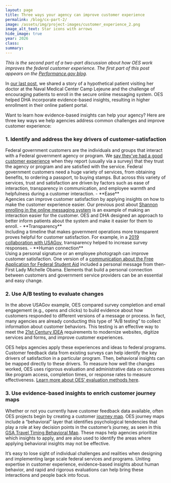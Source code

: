 ```yaml
---	
layout: page	
title: Three ways your agency can improve customer experience
permalink: /blog/cx-part-2/	
image: /assets/img/project-images/customer_experience_2.png
image_alt_text: Star icons with arrows
hide_image: true
year: 2026
class:	
summary: 	
---	
```


*This is the second part of a two-part discussion about how OES work improves the federal customer experience. The first part of this post appears on the  <a href="https://www.performance.gov/blog/spotlight-government-team-works-to-improve-services-for-all/" target="_blank">Performance.gov blog</a>.*

In <a href="https://oes.gsa.gov/blog/cx-part-1/" target="_blank">our last post</a>, we shared a story of a hypothetical patient visiting her doctor at the Naval Medical Center Camp Lejeune and the challenge of encouraging patients to enroll in the secure online messaging system. OES helped DHA incorporate evidence-based insights, resulting in higher enrollment in their online patient portal.

Want to learn how evidence-based insights can help your agency? Here are three key ways we help agencies address common challenges and improve customer experience:
 
<h3>1. Identify and address the key drivers of customer-satisfaction</h3>
Federal government customers are the individuals and groups that interact with a Federal government agency or program. We <a href="http://performance.gov/cx/blog/what-we-learned-from-customers-2020/" target="_blank">say they've had a good customer experience</a> when they report (usually via a survey) that they trust the agency or program and are satisfied with the service. Federal government customers need a huge variety of services, from obtaining benefits, to ordering a passport, to buying stamps. But across this variety of services, trust and satisfaction are driven by factors such as ease of interaction, transparency in communication, and employee warmth and helpfulness during a customer interaction. 
- **Ease**<br>
Agencies can improve customer satisfaction by applying insights on how to make the customer experience easier. Our previous post about <a href="https://www.performance.gov/blog/spotlight-government-team-works-to-improve-services-for-all/" target="_blank">Shannon enrolling in the online messaging system</a> is an example of making an interaction easier for the customer. OES and DHA designed an approach to better inform patients about the system and make it easier for them to enroll. 
- **Transparency** <br>
Including a timeline that makes government operations more transparent proves helpful for customer satisfaction. For example, in a <a href="https://oes.gsa.gov/projects/USAGov-survey/" target="_blank">2019 collaboration with USAGov</a>, transparency helped to increase survey responses.
- **Human connection** <br>
Using a personal signature or an employee photograph can improve customer satisfaction. One version of a <a href="https://oes.gsa.gov/assets/abstracts/1615-Financial-Aid-for-HUD-Assisted-Youth.pdf" target="_blank">communication about the Free Application for Federal Student Aid</a> included a personal message from then-First Lady Michelle Obama. Elements that build a personal connection between customers and government service providers can be an essential and easy change. 

<h3>2. Use A/B testing to evaluate changes </h3>
In the above USAGov example, OES compared survey completion and email engagement (e.g., opens and clicks) to build evidence about how customers responded to different versions of a message or process. In fact, many agencies are already conducting this type of “A/B testing” to collect information about customer behaviors. This testing is an effective way to meet the <a href="https://digital.gov/resources/21st-century-integrated-digital-experience-act/" target="_blank">21st Century IDEA</a> requirements to modernize websites, digitize services and forms, and improve customer experiences.
 
OES helps agencies apply these experiences and ideas to federal programs. Customer feedback data from existing surveys can help identify the key drivers of satisfaction in a particular program. Then, behavioral insights can be mapped directly to these drivers. To measure how well the changes worked, OES uses rigorous evaluation and administrative data on outcomes like program access, completion times, or response rates to measure effectiveness. <a href="https://oes.gsa.gov/methods/" target="_blank">Learn more about OES’ evaluation methods here</a>. 

<h3>3. Use evidence-based insights to enrich customer journey maps</h3>
Whether or not you currently have customer feedback data available, often OES projects begin by creating a customer <a href="https://www.performance.gov/cx/blog/mapping-cx-journey/" target="_blank">journey map</a>. OES journey maps include a “behavioral” layer that identifies psychological tendencies that play a role at key decision points in the customer’s journey, as seen in this <a href="https://www.performance.gov/cx/blog/mapping-cx-journey/" target="_blank">GSA Travel Timing Behavioral Map</a>. These maps help agencies prioritize which insights to apply, and are also used to identify the areas where applying behavioral insights may not be effective.

It’s easy to lose sight of individual challenges and realities when designing and implementing large scale federal services and programs. Uniting expertise in customer experience, evidence-based insights about human behavior, and rapid and rigorous evaluations can help bring these interactions and people back into focus.
